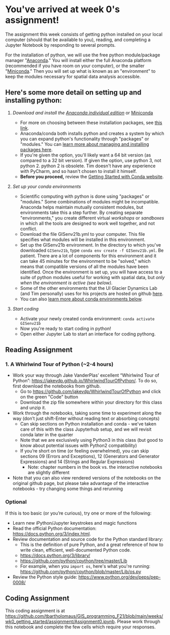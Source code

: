 # You've arrived at week 0's assignment!


The assignment this week consists of getting python installed on your local computer (should that be available to you), reading, and completing a Jupyter Notebook by responding to several prompts.

For the installation of python, we will use the free python module/package manager "[Anaconda](https://www.anaconda.com/products/individual)."  You will install either the full Anaconda platform (recommended if you have room on your computer), or the smaller "[Miniconda](https://docs.conda.io/en/latest/miniconda.html#)." Then you will set up what is known as an "environment" to keep the modules necessary for spatial data analysis accessible.

## Here's some more detail on setting up and installing python:
1. _Download and install the [Anaconda individual edition](https://docs.anaconda.com/anaconda/install/)_ or [Miniconda](https://docs.conda.io/en/latest/miniconda.html#latest-miniconda-installer-links)<br/>
    - For more on choosing between these installation packages, see [this link](https://docs.conda.io/projects/conda/en/latest/user-guide/install/download.html#anaconda-or-miniconda).
    - Anaconda/conda both installs python and creates a system by which you can expand python's functionality through "packages" or "modules." You can [learn more about managing and installing packages here](https://docs.conda.io/projects/conda/en/latest/user-guide/tasks/manage-pkgs.html#).<br/>
    - If you're given the option, you'll likely want a 64 bit version (as compared to a 32 bit version). If given the option, use python 3, not python 2. python 2 is obsolete. Tim doesn't have any experience with PyCharm, and so hasn't chosen to install it himself.<br/>
    - **Before you proceed,** review the [Getting Started with Conda website](https://docs.conda.io/projects/conda/en/latest/user-guide/getting-started.html).<br/>
  
  
2. _Set up your conda environments_<br/>
    - Scientific computing with python is done using "packages" or "modules."  Some combinations of modules might be incompatible.  Anaconda helps maintain mutually consistent modules, but environments take this a step further.  By creating separate "environments," you create different virtual _workshops_ or _sandboxes_ in which all the tools are designed to work well together, and not conflict.<br/>
    - Download the file GISenv21b.yml to your computer.  This file specifies what modules will be installed in this environment.
    - Set up the GISenv21b environment.  In the directory to which you've downloaded `GISenv21b`, type `conda env create -f GISenv21b.yml`.  Be patient.  There are a lot of components for this environment and it can take 45 minutes for the environment to be "solved," which means that compatible versions of all the modules have been identified.  Once the environment is set up, you will have access to a suite of python modules useful for working with spatial data, but _only when the environment is active (see below)._
    - Some of the other environments that the UI Glacier Dynamics Lab (and Tim personally) uses for his projects are hosted on github [here](https://github.com/tbartholomaus/conda_envs).<br/>
    - You can also [learn more about conda environments below](https://github.com/tbartholomaus/uiglaciology/blob/master/content/3-code.md#environments-internally-consistent-sets-of-python-modules).<br/>


3. _Start coding_<br/>
    - Activate your newly created conda environment: `conda activate GISenv21b`
    - Now you're ready to start coding in python!  
    - Open either Jupyter Lab to start an interface for coding pythong. 


## Reading Assignment
### 1. A Whirlwind Tour of Python (~2-4 hours)
* Work your way through Jake VanderPlas’ excellent “Whirlwind Tour of Python”: https://jakevdp.github.io/WhirlwindTourOfPython/. To do so, first download the notebooks from github.
    * Go to https://github.com/jakevdp/WhirlwindTourOfPython and click on the green "Code" button
    * Download the zip file somewhere within your directory for this class and unzip it.
* Work through the notebooks, taking some time to experiment along the way (don’t just shift-Enter without reading text or absorbing concepts)
    * Can skip sections on Python installation and conda - we’ve taken care of this with the class Jupyterhub setup, and we will revisit conda later in the quarter
    * Note that we are exclusively using Python3 in this class (but good to know about potential issues with Python2 compatibility)
    * If you’re short on time (or feeling overwhelmed), you can skip sections 09 (Errors and Exceptions), 12 (Generators and Generator Expressions) and 14 (Strings and Regular Expressions)
      * Note: chapter numbers in the book vs. the interactive notebooks are slightly different
* Note that you can also view rendered versions of the notebooks on the original github page, but please take advantage of the interactive notebooks - try changing some things and rerunning


### Optional
If this is too basic (or you’re curious), try one or more of the following:
* Learn new iPython/Jupyter keystrokes and magic functions
* Read the official Python documentation: https://docs.python.org/3/index.html. 
* Review documentation and source code for the Python standard library:
    * This is the definition of pure Python, and a great reference of how to write clean, efficient, well-documented Python code.
    * https://docs.python.org/3/library/
    * https://github.com/python/cpython/tree/master/Lib 
    * For example, when you `import os`, here's what you're running: https://github.com/python/cpython/blob/master/Lib/os.py
* Review the Python style guide: https://www.python.org/dev/peps/pep-0008/

## Coding Assignment
This coding assignment is at https://github.com/tbartholomaus/GIS_programming_F21/blob/main/weeks/wk0_getting_started/assignment/Assignment0.ipynb. Please work through this notebook and complete the few cells which require your responses.
